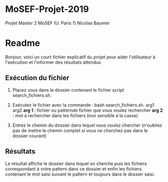 # MoSEF-Projet-2019
Projet Master 2 MoSEF (U. Paris 1)
Nicolas Baumer

# Readme

Bonjour, voici un court fichier explicatif du projet pour aider l'utilisateur à l'exécution et l'informer des résultats attendus



## Exécution du fichier

1) Placez vous dans le dossier contenant le fichier script search_fichiers.sh.

2) Exécutez le fichier avec la commande : bash search_fichiers.sh. arg1 arg2 
**arg 1** : fichier ou patternde fichier que vous voulez rechercher
**arg 2** : mot à rechercher dans les fichiers (non sensible à la casse)

3) Entrez le chemin du dossier dans lequel vous voulez chercher (n'oubliez pas de mettre le chemin complet si vous ne cherchez pas dans le dossier courant)



## Résultats

Le résultat affiche le dossier dans lequel on cherche puis les fichiers correspondant à votre pattern dans ce dossier et enfin les fichiers contenant le mot saisi suivant le pattern et toujours dans le dossier saisi.
